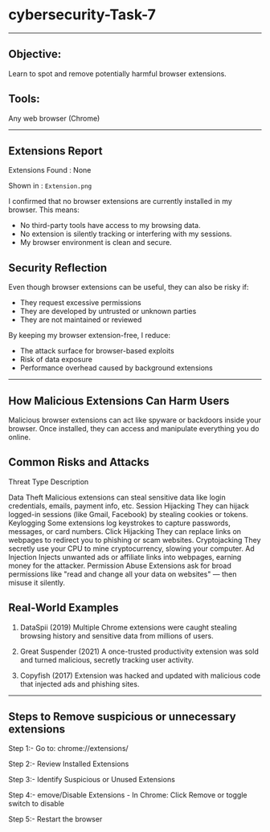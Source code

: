 # cybersecurity-Task-7
---

## Objective: 

Learn to spot and remove potentially harmful browser extensions.

## Tools:
Any web browser (Chrome)

---

## Extensions Report 

Extensions Found : None 

Shown in : `Extension.png`

I confirmed that no browser extensions are currently installed in my browser. This means:

- No third-party tools have access to my browsing data.
- No extension is silently tracking or interfering with my sessions.
- My browser environment is clean and secure.

## Security Reflection

Even though browser extensions can be useful, they can also be risky if:

- They request excessive permissions
- They are developed by untrusted or unknown parties
- They are not maintained or reviewed

By keeping my browser extension-free, I reduce:
- The attack surface for browser-based exploits
- Risk of data exposure
- Performance overhead caused by background extensions

---

## How Malicious Extensions Can Harm Users

Malicious browser extensions can act like spyware or backdoors inside your browser. Once installed, they can access and manipulate everything you do online.

## Common Risks and Attacks
  
Threat Type	                                                      Description

Data Theft	                        Malicious extensions can steal sensitive data like login credentials, emails, payment info, etc.
Session Hijacking	                They can hijack logged-in sessions (like Gmail, Facebook) by stealing cookies or tokens.
Keylogging	                      Some extensions log keystrokes to capture passwords, messages, or card numbers.
Click Hijacking                  	They can replace links on webpages to redirect you to phishing or scam websites.
Cryptojacking	                    They secretly use your CPU to mine cryptocurrency, slowing your computer.
Ad Injection	                    Injects unwanted ads or affiliate links into webpages, earning money for the attacker.
Permission Abuse	                 Extensions ask for broad permissions like "read and change all your data on websites" — then misuse it silently.

## Real-World Examples

1. DataSpii (2019)
  Multiple Chrome extensions were caught stealing browsing history and sensitive data from millions of users.

2. Great Suspender (2021)
  A once-trusted productivity extension was sold and turned malicious, secretly tracking user activity.

3. Copyfish (2017)
  Extension was hacked and updated with malicious code that injected ads and phishing sites.

---

## Steps to Remove suspicious or unnecessary extensions

Step 1:- Go to: chrome://extensions/ 

Step 2:- Review Installed Extensions

Step 3:- Identify Suspicious or Unused Extensions

Step 4:- emove/Disable Extensions
    - In Chrome: Click Remove or toggle switch to disable
    
Step 5:- Restart the browser


